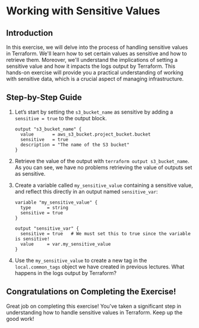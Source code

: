 # Working with Sensitive Values

## Introduction

In this exercise, we will delve into the process of handling sensitive values in Terraform. We'll learn how to set certain values as sensitive and how to retrieve them. Moreover, we'll understand the implications of setting a sensitive value and how it impacts the logs output by Terraform. This hands-on exercise will provide you a practical understanding of working with sensitive data, which is a crucial aspect of managing infrastructure.

## Step-by-Step Guide

1. Let’s start by setting the `s3_bucket_name` as sensitive by adding a `sensitive = true` to the output block.

    ```
    output "s3_bucket_name" {
      value       = aws_s3_bucket.project_bucket.bucket
      sensitive   = true
      description = "The name of the S3 bucket"
    }
    ```

2. Retrieve the value of the output with `terraform output s3_bucket_name`. As you can see, we have no problems retrieving the value of outputs set as sensitive.

3. Create a variable called `my_sensitive_value` containing a sensitive value, and reflect this directly in an output named `sensitive_var`:

    ```
    variable "my_sensitive_value" {
      type      = string
      sensitive = true
    }

    output "sensitive_var" {
      sensitive = true   # We must set this to true since the variable is sensitive!
      value     = var.my_sensitive_value
    }
    ```

4. Use the `my_sensitive_value` to create a new tag in the `local.common_tags` object we have created in previous lectures. What happens in the logs output by Terraform?

## Congratulations on Completing the Exercise!

Great job on completing this exercise! You've taken a significant step in understanding how to handle sensitive values in Terraform. Keep up the good work!
